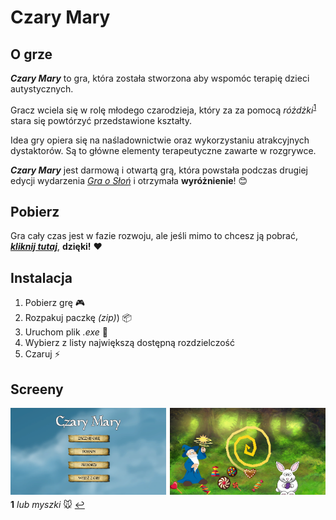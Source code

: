# Czary Mary

## O grze
***Czary Mary*** to gra, która została stworzona aby wspomóc terapię dzieci autystycznych. 

Gracz wciela się w rolę młodego czarodzieja, który za za pomocą *różdżki*<sup id="a1">[1](#f1)</sup> stara się powtórzyć przedstawione kształty.

Idea gry opiera się na naśladownictwie oraz wykorzystaniu atrakcyjnych dystaktorów. Są to główne elementy terapeutyczne zawarte w rozgrywce. 

***Czary Mary*** jest darmową i otwartą grą, która powstała podczas drugiej edycji wydarzenia [*Gra o Słoń*](https://psychogra.pl) i otrzymała **wyróżnienie**! :blush:

## Pobierz
Gra cały czas jest w fazie rozwoju, ale jeśli mimo to chcesz ją pobrać,  **[*kliknij tutaj*](https://github.com/przemb/GOS2/raw/master/Builds_List/CzaryMaryV1.zip)**, **dzięki!** :heart:

## Instalacja
1. Pobierz grę :video_game:
2. Rozpakuj paczkę *(zip)*) :package:
3. Uruchom plik *.exe* :tophat:
4. Wybierz z listy największą dostępną rozdzielczość
5. Czaruj :zap:

## Screeny
<img style="float: left; width: 49.5%; margin-right: 1%; margin-bottom: 0.5em;" src="https://raw.githubusercontent.com/przemb/GOS2/master/Game_Screenshots/1.png" /><img style="float: left; width: 49.5%; margin-right: 0%; margin-bottom: 0.5em;" src="https://raw.githubusercontent.com/przemb/GOS2/master/Game_Screenshots/3.png" />

---
<b id="f1">1</b> *lub myszki* :mouse: [↩](#a1) 

